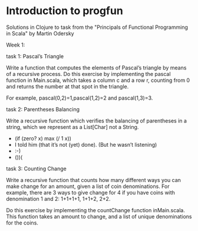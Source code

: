 # Introduction to progfun

Solutions in Clojure to task from the "Principals of Functional Programming in Scala" by Martin Odersky

Week 1:

task 1: Pascal’s Triangle

  Write a function that computes the elements of Pascal’s triangle
by means of a recursive process. Do this exercise by implementing
the pascal function in Main.scala, which takes a column c and a row r,
counting from 0 and returns the number at that spot in the triangle. 

For example, pascal(0,2)=1,pascal(1,2)=2 and pascal(1,3)=3.

task 2: Parentheses Balancing

  Write a recursive function which verifies the balancing of parentheses
in a string, which we represent as a List[Char] not a String.

  - (if (zero? x) max (/ 1 x))
  - I told him (that it’s not (yet) done). (But he wasn’t listening)
  - :-)
  - ())( 
  
task 3: Counting Change

  Write a recursive function that counts how many different ways you
can make change for an amount, given a list of coin denominations.
For example, there are 3 ways to give change for 4 if you have coins
with denomination 1 and 2: 1+1+1+1, 1+1+2, 2+2.

  Do this exercise by implementing the countChange function inMain.scala.
This function takes an amount to change, and a list of unique
denominations for the coins.
